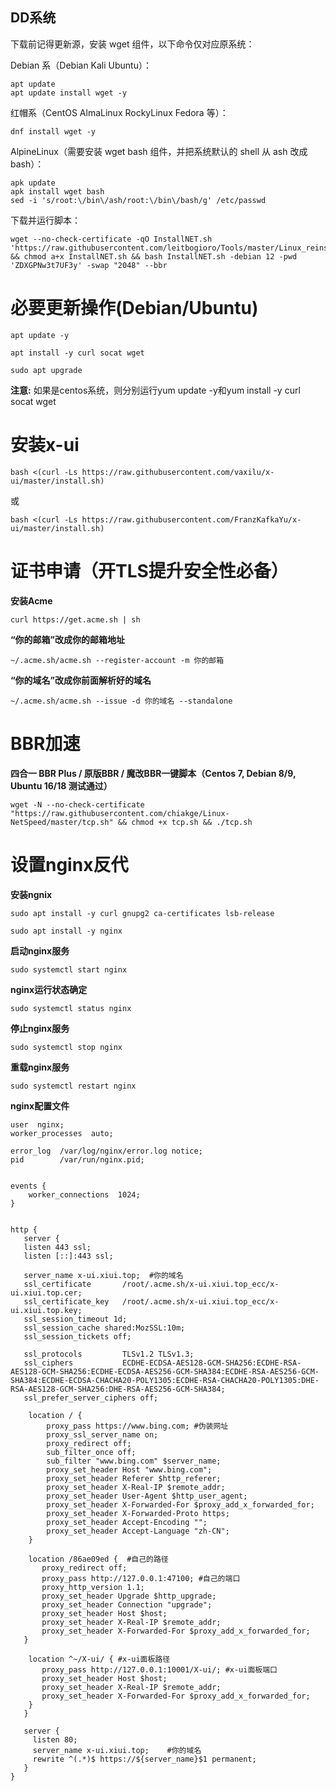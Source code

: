 ## DD系统
下载前记得更新源，安装 wget 组件，以下命令仅对应原系统：

Debian 系（Debian Kali Ubuntu）：
```
apt update
apt update install wget -y
```
红帽系（CentOS AlmaLinux RockyLinux Fedora 等）：
```
dnf install wget -y
```
AlpineLinux（需要安装 wget bash 组件，并把系统默认的 shell 从 ash 改成 bash）：
```
apk update
apk install wget bash
sed -i 's/root:\/bin\/ash/root:\/bin\/bash/g' /etc/passwd
```
下载并运行脚本：
```
wget --no-check-certificate -qO InstallNET.sh 'https://raw.githubusercontent.com/leitbogioro/Tools/master/Linux_reinstall/InstallNET.sh' && chmod a+x InstallNET.sh && bash InstallNET.sh -debian 12 -pwd 'ZDXGPNw3t7UF3y' -swap "2048" --bbr  
```

# 必要更新操作(Debian/Ubuntu)

```
apt update -y
```

```
apt install -y curl socat wget
```

```
sudo apt upgrade
```

**注意:** 如果是centos系统，则分别运行yum update -y和yum install -y curl socat wget

# 安装x-ui

```
bash <(curl -Ls https://raw.githubusercontent.com/vaxilu/x-ui/master/install.sh)
```

或

```
bash <(curl -Ls https://raw.githubusercontent.com/FranzKafkaYu/x-ui/master/install.sh)
```

# 证书申请（开TLS提升安全性必备）

**安装Acme**

```
curl https://get.acme.sh | sh
```

**“你的邮箱”改成你的邮箱地址**

```
~/.acme.sh/acme.sh --register-account -m 你的邮箱
```

**“你的域名”改成你前面解析好的域名**

```
~/.acme.sh/acme.sh --issue -d 你的域名 --standalone
```

# BBR加速

**四合一 BBR Plus / 原版BBR / 魔改BBR一键脚本（Centos 7, Debian 8/9, Ubuntu 16/18 测试通过）**

```
wget -N --no-check-certificate "https://raw.githubusercontent.com/chiakge/Linux-NetSpeed/master/tcp.sh" && chmod +x tcp.sh && ./tcp.sh
```

# 设置nginx反代

**安装ngnix**

```
sudo apt install -y curl gnupg2 ca-certificates lsb-release
```

```
sudo apt install -y nginx
```

**启动nginx服务**

```
sudo systemctl start nginx
```

**nginx运行状态确定**

```
sudo systemctl status nginx
```

**停止nginx服务**

```
sudo systemctl stop nginx
```

**重载nginx服务**

```
sudo systemctl restart nginx
```

**nginx配置文件**

```
user  nginx;
worker_processes  auto;

error_log  /var/log/nginx/error.log notice;
pid        /var/run/nginx.pid;


events {
    worker_connections  1024;
}


http {
   server {
   listen 443 ssl;
   listen [::]:443 ssl;

   server_name x-ui.xiui.top;  #你的域名
   ssl_certificate       /root/.acme.sh/x-ui.xiui.top_ecc/x-ui.xiui.top.cer; 
   ssl_certificate_key   /root/.acme.sh/x-ui.xiui.top_ecc/x-ui.xiui.top.key;
   ssl_session_timeout 1d;
   ssl_session_cache shared:MozSSL:10m;
   ssl_session_tickets off;

   ssl_protocols         TLSv1.2 TLSv1.3;
   ssl_ciphers           ECDHE-ECDSA-AES128-GCM-SHA256:ECDHE-RSA-AES128-GCM-SHA256:ECDHE-ECDSA-AES256-GCM-SHA384:ECDHE-RSA-AES256-GCM-SHA384:ECDHE-ECDSA-CHACHA20-POLY1305:ECDHE-RSA-CHACHA20-POLY1305:DHE-RSA-AES128-GCM-SHA256:DHE-RSA-AES256-GCM-SHA384;
   ssl_prefer_server_ciphers off;
    
    location / {
        proxy_pass https://www.bing.com; #伪装网址
        proxy_ssl_server_name on;
        proxy_redirect off;
        sub_filter_once off;
        sub_filter "www.bing.com" $server_name;
        proxy_set_header Host "www.bing.com";
        proxy_set_header Referer $http_referer;
        proxy_set_header X-Real-IP $remote_addr;
        proxy_set_header User-Agent $http_user_agent;
        proxy_set_header X-Forwarded-For $proxy_add_x_forwarded_for;
        proxy_set_header X-Forwarded-Proto https;
        proxy_set_header Accept-Encoding "";
        proxy_set_header Accept-Language "zh-CN";
    }
    
    location /86ae09ed {  #自己的路径
       proxy_redirect off;
       proxy_pass http://127.0.0.1:47100; #自己的端口
       proxy_http_version 1.1;
       proxy_set_header Upgrade $http_upgrade;
       proxy_set_header Connection "upgrade";
       proxy_set_header Host $host;
       proxy_set_header X-Real-IP $remote_addr;
       proxy_set_header X-Forwarded-For $proxy_add_x_forwarded_for;
   }

    location ^~/X-ui/ { #x-ui面板路径
       proxy_pass http://127.0.0.1:10001/X-ui/; #x-ui面板端口
       proxy_set_header Host $host;
       proxy_set_header X-Real-IP $remote_addr;
       proxy_set_header X-Forwarded-For $proxy_add_x_forwarded_for;  
    }
   }

   server {
     listen 80;
     server_name x-ui.xiui.top;    #你的域名
     rewrite ^(.*)$ https://${server_name}$1 permanent;
   }
}

```

